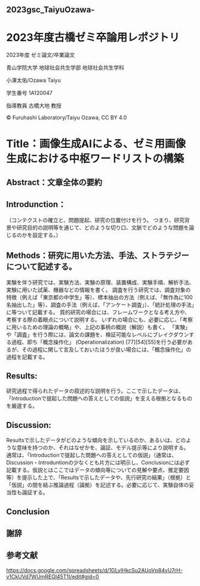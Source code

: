 ## 2023gsc_TaiyuOzawa-

# 2023年度古橋ゼミ卒論用レポジトリ


2023年度 ゼミ論文/卒業論文

青山学院大学 地球社会共生学部 地球社会共生学科

小澤太佑/Ozawa Taiyu

学生番号 1A120047

指導教員 古橋大地 教授

© Furuhashi Laboratory/Taiyu Ozawa, CC BY 4.0

# Title：画像生成AIによる、ゼミ用画像生成における中枢ワードリストの構築

## Abstract：文章全体の要約

## Introdunction：

（コンテクストの確立と、問題提起、研究の位置付けを行う。
つまり、研究背景や研究目的の説明等を通じて、どのような切り口、文脈でどのような問題を論じるのかを設定する。）

## Methods：研究に用いた方法、手法、ストラテジーについて記述する。
実験を伴う研究では、実験方法、実験の原理、装置構成、実験手順、解析手法、実験に用いた試薬、機器などの情報を書く。
調査を行う研究では、調査対象の特徴（例えば「東京都の中学生」等）、標本抽出の方法（例えば、「無作為に100名抽出した」等）、調査の手法（例えば、「アンケート調査」）、「統計処理の手法」に等ついて記載する。
質的研究の場合には、フレームワークとなる考え方や、考察する際の着眼点について説明する。
いずれの場合にも、必要に応じ、「考察に用いるための理論の概略」や、上記の事柄の概説（解説）も書く。
「実験」や「調査」を行う際には、論文の課題を、検証可能なレベルにブレイクダウンする過程、即ち「概念操作化」 (Operationalization) [77][54][55]を行う必要があるが、その過程に関して言及しておいたほうが良い場合には、「概念操作化」の過程を記載する。

## Results:
研究過程で得られたデータの叙述的な説明を行う。ここで示したデータは、「Introductionで提起した問題への答えとしての仮説」を支える根拠となるものを厳選する。

## Discussion:
Resultsで示したデータがどのような傾向を示しているのか、あるいは、どのような意味を持つのか、それはなぜかを、論証、モデル提示等により説明する。
通常は、「Introductionで提起した問題への答えとしての仮説」（通常は、Discussion・Introduntionの少なくとも片方には明示し、Conclusionには必ず記載する。仮説とはここではデータの傾向等についての見解や要点、推定要因等）を提示した上で、「Resultsで示したデータや、先行研究の結果」（根拠）と「仮説」の間を結ぶ推論過程（論拠）を記述する。必要に応じて、実験自体の妥当性も論証する。

## Conclusion

## 謝辞

## 参考文献
https://docs.google.com/spreadsheets/d/1GLylHkcSu2AUoVp84yU7rH-v1CkUVd7WUmREGl45T1I/edit#gid=0



